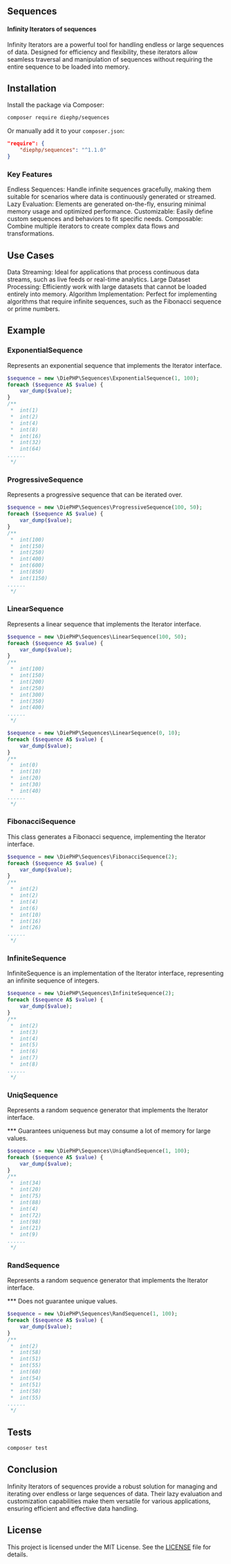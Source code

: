 ## Sequences 
#### Infinity Iterators of sequences
Infinity Iterators are a powerful tool for handling endless or large sequences of data. Designed for efficiency and flexibility, these iterators allow seamless traversal and manipulation of sequences without requiring the entire sequence to be loaded into memory.


## Installation

Install the package via Composer:

```bash
composer require diephp/sequences
```

Or manually add it to your `composer.json`:

```json
"require": {
    "diephp/sequences": "^1.1.0"
}
```

### Key Features
Endless Sequences: Handle infinite sequences gracefully, making them suitable for scenarios where data is continuously generated or streamed.
Lazy Evaluation: Elements are generated on-the-fly, ensuring minimal memory usage and optimized performance.
Customizable: Easily define custom sequences and behaviors to fit specific needs.
Composable: Combine multiple iterators to create complex data flows and transformations.


## Use Cases
Data Streaming: Ideal for applications that process continuous data streams, such as live feeds or real-time analytics.
Large Dataset Processing: Efficiently work with large datasets that cannot be loaded entirely into memory.
Algorithm Implementation: Perfect for implementing algorithms that require infinite sequences, such as the Fibonacci sequence or prime numbers.

## Example

### ExponentialSequence
Represents an exponential sequence that implements the Iterator interface.
```php
$sequence = new \DiePHP\Sequences\ExponentialSequence(1, 100);
foreach ($sequence AS $value) {
    var_dump($value);
}
/**
 *  int(1)
 *  int(2)
 *  int(4)
 *  int(8)
 *  int(16)
 *  int(32)
 *  int(64)
......
 */
```

### ProgressiveSequence
Represents a progressive sequence that can be iterated over.
```php
$sequence = new \DiePHP\Sequences\ProgressiveSequence(100, 50);
foreach ($sequence AS $value) {
    var_dump($value);
}
/**
 *  int(100)
 *  int(150)
 *  int(250)
 *  int(400)
 *  int(600)
 *  int(850)
 *  int(1150)
......
 */
```

### LinearSequence
Represents a linear sequence that implements the Iterator interface.
```php
$sequence = new \DiePHP\Sequences\LinearSequence(100, 50);
foreach ($sequence AS $value) {
    var_dump($value);
}
/**
 *  int(100)
 *  int(150)
 *  int(200)
 *  int(250)
 *  int(300)
 *  int(350)
 *  int(400)
......
 */
```


```php
$sequence = new \DiePHP\Sequences\LinearSequence(0, 10);
foreach ($sequence AS $value) {
    var_dump($value);
}
/**
 *  int(0)
 *  int(10)
 *  int(20)
 *  int(30)
 *  int(40)
......
 */
```

### FibonacciSequence
This class generates a Fibonacci sequence, implementing the Iterator interface.
```php
$sequence = new \DiePHP\Sequences\FibonacciSequence(2);
foreach ($sequence AS $value) {
    var_dump($value);
}
/**
 *  int(2)
 *  int(2)
 *  int(4)
 *  int(6)
 *  int(10)
 *  int(16)
 *  int(26)
......
 */
```

### InfiniteSequence
InfiniteSequence is an implementation of the Iterator interface, representing an infinite sequence of integers.
```php
$sequence = new \DiePHP\Sequences\InfiniteSequence(2);
foreach ($sequence AS $value) {
    var_dump($value);
}
/**
 *  int(2)
 *  int(3)
 *  int(4)
 *  int(5)
 *  int(6)
 *  int(7)
 *  int(8)
......
 */
```

### UniqSequence
Represents a random sequence generator that implements the Iterator interface.

*** Guarantees uniqueness but may consume a lot of memory for large values.
```php
$sequence = new \DiePHP\Sequences\UniqRandSequence(1, 100);
foreach ($sequence AS $value) {
    var_dump($value);
}
/**
 *  int(34)
 *  int(20)
 *  int(75)
 *  int(88)
 *  int(4)
 *  int(72)
 *  int(98)
 *  int(21)
 *  int(9)
......
 */
```
### RandSequence
Represents a random sequence generator that implements the Iterator interface.

*** Does not guarantee unique values.
```php
$sequence = new \DiePHP\Sequences\RandSequence(1, 100);
foreach ($sequence AS $value) {
    var_dump($value);
}
/**
 *  int(2)
 *  int(58)
 *  int(51)
 *  int(55)
 *  int(60)
 *  int(54)
 *  int(51)
 *  int(50)
 *  int(55)
......
 */
```


## Tests
```bash
composer test
```

## Conclusion
Infinity Iterators of sequences provide a robust solution for managing and iterating over endless or large sequences of data. Their lazy evaluation and customization capabilities make them versatile for various applications, ensuring efficient and effective data handling.

## License

This project is licensed under the MIT License. See the [LICENSE](LICENSE) file for details.
